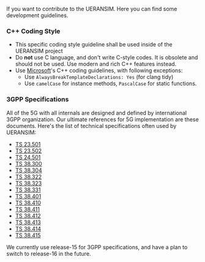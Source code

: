 If you want to contribute to the UERANSIM. Here you can find some development guidelines.

### C++ Coding Style

- This specific coding style guideline shall be used inside of the UERANSIM project
- Do **not** use C language, and don't write C-style codes. It is obsolete and should not be used. Use modern and rich C++ features instead.
- Use [Microsoft](https://docs.microsoft.com/en-us/dotnet/fundamentals/code-analysis/code-style-rule-options?view=vs-2017)'s C++ coding guidelines, with following exceptions:
    - Use `AlwaysBreakTemplateDeclarations: Yes` (for clang tidy)
    - Use `camelCase` for instance methods, `PascalCase` for static functions.

### 3GPP Specifications

All of the 5G with all internals are designed and defined by international 3GPP organization. Our ultimate references for 5G implementation are these documents. Here's the list of technical specifications often used by UERANSIM:

- [TS 23.501]()
- [TS 23.502]()
- [TS 24.501]()
- [TS 38.300]()
- [TS 38.304]()
- [TS 38.322]()
- [TS 38.323]()
- [TS 38.331]()
- [TS 38.401]()
- [TS 38.410]()
- [TS 38.411]()
- [TS 38.412]()
- [TS 38.413]()
- [TS 38.414]()
- [TS 38.415]()

We currently use release-15 for 3GPP specifications, and have a plan to switch to release-16 in the future.